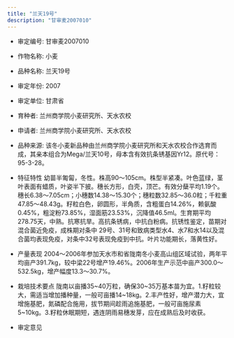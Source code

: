 ```yaml
---
title: "兰天19号"
description: "甘审麦2007010"
---
```

* 审定编号:  甘审麦2007010

*  作物名称:  小麦

*  品种名称:  兰天19号

*  审定年份:  2007

*  审定单位:  甘肃省

* 育种者:  兰州商学院小麦研究所、天水农校

*  申请者:  兰州商学院小麦研究所、天水农校

*  品种来源:   该冬小麦新品种由兰州商学院小麦研究所和天水农校合作选育而成，其亲本组合为Mega/兰天10号，母本含有效抗条锈基因Yr12。原代号：95-3-28。

*  特征特性
幼苗半匍匐，冬性。株高90～105cm。株型半紧凑。叶色蓝绿，茎叶表面有蜡质，叶姿半下披。穗长方形，白壳，顶芒。有效分蘖平均1.19个。穗长6.38～7.05cm；小穗数14.38～15.30个；穗粒数32.85～36.0粒；千粒重47.85～48.43g。籽粒白色，卵圆形，半角质，含粗蛋白14.26%，赖氨酸0.45%，粗淀粉73.85%，湿面筋23.53%，沉降值46.5ml。生育期平均278.75天，中熟。抗寒抗旱。高抗条锈病，中抗白粉病。抗锈性鉴定，苗期对混合菌近免疫，成株期对条中 29号、31号和致病类型水4、水7和水14以及混合菌均表现免疫，对条中32号表现免疫到中抗。叶片功能期长，落黄性好。

*  产量表现
2004～2006年参加天水市和省陇南冬小麦高山组区域试验，两年平均亩产391.7kg，较中梁22号增产19.46%。2006年生产示范中亩产300.0～532.5kg，增产幅度13.3～30.7%。

*  栽培技术要点
陇南以亩播35~40万粒，确保30~35万基本苗为宜。1.籽粒较大，需适当增加播种量，一般可亩播14~18kg。2.丰产性好，增产潜力大，宜增施基肥，氮磷配合施用，拔节期间趁雨追施基肥，一般可亩施尿素5~10kg。3.籽粒休眠期短，遇连阴雨易穗发芽，应在成熟后及时收获。

*  审定意见

